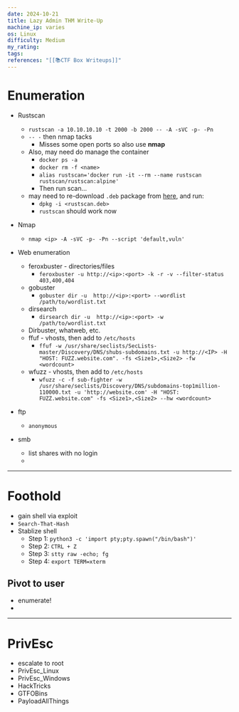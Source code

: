 ```yaml
---
date: 2024-10-21
title: Lazy Admin THM Write-Up
machine_ip: varies
os: Linux
difficulty: Medium
my_rating: 
tags: 
references: "[[📚CTF Box Writeups]]"
---
```


# Enumeration


- Rustscan
	- `rustscan -a 10.10.10.10 -t 2000 -b 2000 -- -A -sVC -p- -Pn` 
	- `-- -` then nmap tacks
		- Misses some open ports so also use **nmap**
	- Also, may need do manage the container
		- `docker ps -a`
		- `docker rm -f <name>`
		- `alias rustscan='docker run -it --rm --name rustscan rustscan/rustscan:alpine'`
		- Then run scan...
	- may need to re-download `.deb` package from [here](https://github.com/RustScan/RustScan/releases/download/2.3.0/rustscan_2.3.0_amd64.deb), and run:
		- `dpkg -i <rustscan.deb>`
		- `rustscan` should work now

- Nmap
	- `nmap <ip> -A -sVC -p- -Pn --script 'default,vuln'`

- Web enumeration
	- feroxbuster - directories/files
		- `feroxbuster -u http://<ip>:<port> -k -r -v --filter-status 403,400,404`
	- gobuster
		- `gobuster dir -u  http://<ip>:<port> --wordlist /path/to/wordlist.txt`
	- dirsearch
		- `dirsearch dir -u  http://<ip>:<port> -w /path/to/wordlist.txt`
	- Dirbuster, whatweb, etc.
	- ffuf - vhosts, then add to `/etc/hosts`
		- `ffuf -w /usr/share/seclists/SecLists-master/Discovery/DNS/shubs-subdomains.txt -u http://<IP> -H "HOST: FUZZ.website.com". -fs <Size1>,<Size2> -fw <wordcount>`
	- wfuzz - vhosts, then add to `/etc/hosts`
		- `wfuzz -c -f sub-fighter -w /usr/share/seclists/Discovery/DNS/subdomains-top1million-110000.txt -u 'http://website.com' -H "HOST: FUZZ.website.com" -fs <Size1>,<Size2> --hw <wordcount>`
- ftp
	- `anonymous`
- smb
	- list shares with no login
	- 

---
# Foothold

- gain shell via exploit
- `Search-That-Hash`
- Stablize shell
	- Step 1: `python3 -c 'import pty;pty.spawn("/bin/bash")'`  
	- Step 2: `CTRL + Z`  
	- Step 3: `stty raw -echo; fg` 
	- Step 4: `export TERM=xterm`

## Pivot to user
- enumerate!
- 

---
# PrivEsc

- escalate to root
- PrivEsc_Linux
- PrivEsc_Windows
- HackTricks
- GTFOBins
- PayloadAllThings